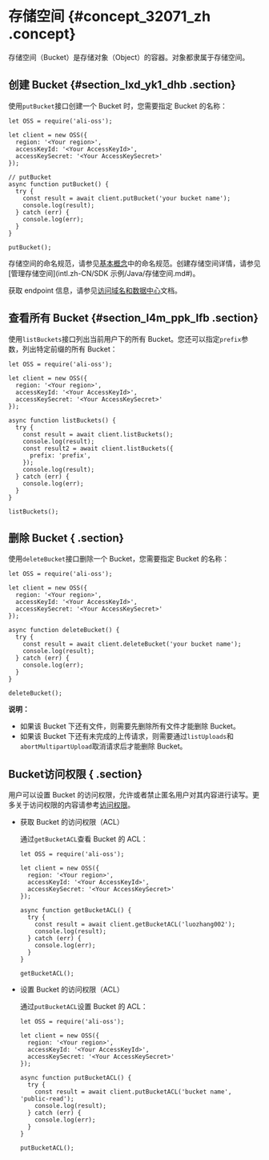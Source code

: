 # 存储空间 {#concept_32071_zh .concept}

存储空间（Bucket）是存储对象（Object）的容器。对象都隶属于存储空间。

## 创建 Bucket {#section_lxd_yk1_dhb .section}

使用`putBucket`接口创建一个 Bucket 时，您需要指定 Bucket 的名称：

```language-js
let OSS = require('ali-oss');

let client = new OSS({
  region: '<Your region>',
  accessKeyId: '<Your AccessKeyId>',
  accessKeySecret: '<Your AccessKeySecret>'
});

// putBucket
async function putBucket() {
  try {
    const result = await client.putBucket('your bucket name');
    console.log(result);
  } catch (err) {
    console.log(err);
  }
}

putBucket();

```

存储空间的命名规范，请参见[基本概念](../../../../intl.zh-CN/开发指南/基本概念介绍.md#)中的命名规范。创建存储空间详情，请参见[管理存储空间](intl.zh-CN/SDK 示例/Java/存储空间.md#)。

获取 endpoint 信息，请参见[访问域名和数据中心](../../../../intl.zh-CN/开发指南/访问域名（Endpoint）/访问域名和数据中心.md#)文档。

## 查看所有 Bucket {#section_l4m_ppk_lfb .section}

使用`listBuckets`接口列出当前用户下的所有 Bucket。您还可以指定`prefix`参数，列出特定前缀的所有 Bucket：

```language-js
let OSS = require('ali-oss');

let client = new OSS({
  region: '<Your region>',
  accessKeyId: '<Your AccessKeyId>',
  accessKeySecret: '<Your AccessKeySecret>'
});

async function listBuckets() {
  try {
    const result = await client.listBuckets();
    console.log(result);
    const result2 = await client.listBuckets({
      prefix: 'prefix',
    });
    console.log(result);
  } catch (err) {
    console.log(err);
  }
}

listBuckets();

```

## 删除 Bucket { .section}

使用`deleteBucket`接口删除一个 Bucket，您需要指定 Bucket 的名称：

```language-js
let OSS = require('ali-oss');

let client = new OSS({
  region: '<Your region>',
  accessKeyId: '<Your AccessKeyId>',
  accessKeySecret: '<Your AccessKeySecret>'
});

async function deleteBucket() {
  try {
    const result = await client.deleteBucket('your bucket name');
    console.log(result);
  } catch (err) {
    console.log(err);
  }
}

deleteBucket();

```

**说明：** 

-   如果该 Bucket 下还有文件，则需要先删除所有文件才能删除 Bucket。
-   如果该 Bucket 下还有未完成的上传请求，则需要通过`listUploads`和`abortMultipartUpload`取消请求后才能删除 Bucket。

## Bucket访问权限 { .section}

用户可以设置 Bucket 的访问权限，允许或者禁止匿名用户对其内容进行读写。更多关于访问权限的内容请参考[访问权限](../../../../intl.zh-CN/开发指南/权限控制/权限控制概述.md#)。

-   获取 Bucket 的访问权限（ACL）

    通过`getBucketACL`查看 Bucket 的 ACL：

    ```language-js
    let OSS = require('ali-oss');
    
    let client = new OSS({
      region: '<Your region>',
      accessKeyId: '<Your AccessKeyId>',
      accessKeySecret: '<Your AccessKeySecret>'
    });
    
    async function getBucketACL() {
      try {
        const result = await client.getBucketACL('luozhang002');
        console.log(result);
      } catch (err) {
        console.log(err);
      }
    }
    
    getBucketACL();
    
    ```

-   设置 Bucket 的访问权限（ACL）

    通过`putBucketACL`设置 Bucket 的 ACL：

    ```language-js
    let OSS = require('ali-oss');
    
    let client = new OSS({
      region: '<Your region>',
      accessKeyId: '<Your AccessKeyId>',
      accessKeySecret: '<Your AccessKeySecret>'
    });
    
    async function putBucketACL() {
      try {
        const result = await client.putBucketACL('bucket name', 'public-read');
        console.log(result);
      } catch (err) {
        console.log(err);
      }
    }
    
    putBucketACL();
    
    ```



